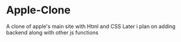 # Apple-Clone
A clone of apple's main site with Html and CSS 
Later i plan on adding backend along with other js functions
